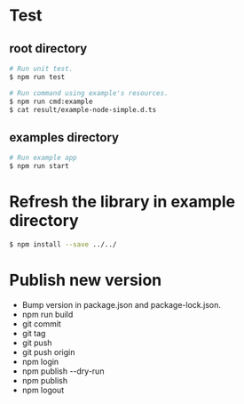 # Test

## root directory

```bash
# Run unit test.
$ npm run test

# Run command using example's resources.
$ npm run cmd:example
$ cat result/example-node-simple.d.ts
```

## examples directory

```bash
# Run example app
$ npm run start
```

# Refresh the library in example directory

```bash
$ npm install --save ../../
```

# Publish new version

+ Bump version in package.json and package-lock.json.
+ npm run build
+ git commit
+ git tag <version>
+ git push
+ git push origin <tag name>
+ npm login
+ npm publish --dry-run
+ npm publish
+ npm logout
